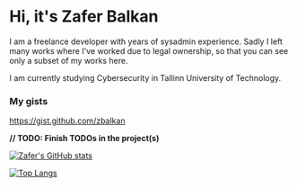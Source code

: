 # Hi, it's Zafer Balkan

I am a freelance developer with years of sysadmin experience. Sadly I left many works where I've worked due to legal ownership, so that you can see only a subset of my works here.

I am currently studying Cybersecurity in Tallinn University of Technology.

### My gists

https://gist.github.com/zbalkan

**// TODO: Finish TODOs in the project(s)**

[![Zafer's GitHub stats](https://github-readme-stats.vercel.app/api?username=zbalkan&count_private=true&show_icons=true&theme=dracula)](https://github.com/anuraghazra/github-readme-stats)


[![Top Langs](https://github-readme-stats.vercel.app/api/top-langs/?username=zbalkan&theme=dracula&exclude_repo=tzupdate,Elepheye,NetTime,zbalkan.github.io,sel4)](https://github.com/anuraghazra/github-readme-stats)
